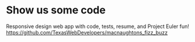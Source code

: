 # Show us some code #
Responsive design web app with code, tests, resume, and Project Euler fun!
https://github.com/TexasWebDevelopers/macnaughtons_fizz_buzz
